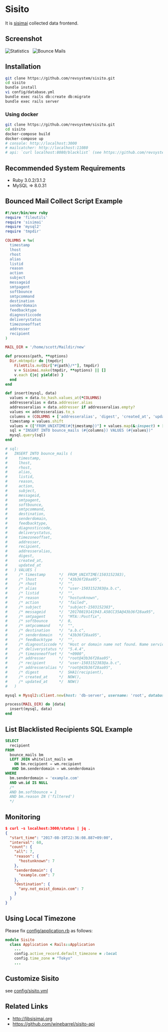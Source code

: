 Sisito
================

It is [sisimai](http://libsisimai.org/) collected data frontend.

## Screenshot

![Statistics](./public/Sisito_dashboard_01.png "Sisito_dashboard_01.png")  &nbsp; ![Bounce Mails](./public/Sisito_dashboard_02.png "Sisito_dashboard_02.png")


## Installation

```sh
git clone https://github.com/revsystem/sisito.git
cd sisito
bundle install
vi config/database.yml
bundle exec rails db:create db:migrate
bundle exec rails server
```

### Using docker

```sh
git clone https://github.com/revsystem/sisito.git
cd sisito
docker-compose build
docker-compose up
# console: http://localhost:3000
# mailcatcher: http://localhost:11080
# api: `curl localhost:8080/blacklist` (see https://github.com/revsystem/sisito-api#api)
```

## Recommended System Requirements

* Ruby 3.0.2/3.1.2
* MySQL => 8.0.31

## Bounced Mail Collect Script Example

```ruby
#!/usr/bin/env ruby
require 'fileutils'
require 'sisimai'
require 'mysql2'
require 'tmpdir'

COLUMNS = %w(
  timestamp
  lhost
  rhost
  alias
  listid
  reason
  action
  subject
  messageid
  smtpagent
  softbounce
  smtpcommand
  destination
  senderdomain
  feedbacktype
  diagnosticcode
  deliverystatus
  timezoneoffset
  addresser
  recipient
)

MAIL_DIR = '/home/scott/Maildir/new'

def process(path, **options)
  Dir.mktmpdir do |tmpdir|
    FileUtils.mv(Dir["#{path}/*"], tmpdir)
    v = Sisimai.make(tmpdir, **options) || []
    v.each {|e| yield(e) }
  end
end

def insert(mysql, data)
  values = data.to_hash.values_at(*COLUMNS)
  addresseralias = data.addresser.alias
  addresseralias = data.addresser if addresseralias.empty?
  values << addresseralias.to_s
  columns = (COLUMNS + ['addresseralias', 'digest', 'created_at', 'updated_at']).join(?,)
  timestamp = values.shift
  values = (["FROM_UNIXTIME(#{timestamp})"] + values.map(&:inspect) + ['SHA1(recipient)', 'NOW()', 'NOW()']).join(?,)
  sql = "INSERT INTO bounce_mails (#{columns}) VALUES (#{values})"
  mysql.query(sql)
end

# sql:
#   INSERT INTO bounce_mails (
#     timestamp,
#     lhost,
#     rhost,
#     alias,
#     listid,
#     reason,
#     action,
#     subject,
#     messageid,
#     smtpagent,
#     softbounce,
#     smtpcommand,
#     destination,
#     senderdomain,
#     feedbacktype,
#     diagnosticcode,
#     deliverystatus,
#     timezoneoffset,
#     addresser,
#     recipient,
#     addresseralias,
#     digest,
#     created_at,
#     updated_at
#   ) VALUES (
#     /* timestamp      */  FROM_UNIXTIME(1503152383),
#     /* lhost          */  "43b36f28aa95",
#     /* rhost          */  "",
#     /* alias          */  "user-1503152383@a.b.c",
#     /* listid         */  "",
#     /* reason         */  "hostunknown",
#     /* action         */  "failed",
#     /* subject        */  "subject-1503152383",
#     /* messageid      */  "20170819141943.A58CC35A@43b36f28aa95",
#     /* smtpagent      */  "MTA::Postfix",
#     /* softbounce     */  0,
#     /* smtpcommand    */  "",
#     /* destination    */  "a.b.c",
#     /* senderdomain   */  "43b36f28aa95",
#     /* feedbacktype   */  "",
#     /* diagnosticcode */  "Host or domain name not found. Name service error for name=a.b.c type=AAAA: Host not found",
#     /* deliverystatus */  "5.4.4",
#     /* timezoneoffset */  "+0900",
#     /* addresser      */  "root@43b36f28aa95",
#     /* recipient      */  "user-1503152383@a.b.c",
#     /* addresseralias */  "root@43b36f28aa95",
#     /* digest         */  SHA1(recipient),
#     /* created_at     */  NOW(),
#     /* updated_at     */  NOW()
#   )

mysql = Mysql2::Client.new(host: 'db-server', username: 'root', database: 'sisito')

process(MAIL_DIR) do |data|
  insert(mysql, data)
end
```

## List Blacklisted Recipients SQL Example

```sql
SELECT
  recipient
FROM
  bounce_mails bm
  LEFT JOIN whitelist_mails wm
    ON bm.recipient = wm.recipient
   AND bm.senderdomain = wm.senderdomain
WHERE
  bm.senderdomain = 'example.com'
  AND wm.id IS NULL
  /*
  AND bm.softbounce = 1
  AND bm.reason IN ('filtered')
  */
```

## Monitoring

```json
$ curl -s localhost:3000/status | jq .
{
  "start_time": "2017-08-19T22:36:08.887+09:00",
  "interval": 60,
  "count": {
    "all": 7,
    "reason": {
      "hostunknown": 7
    },
    "senderdomain": {
      "example.com": 7
    },
    "destination": {
      "any.not_exist_domain.com": 7
    }
  }
}
```

## Using Local Timezone

Please fix [config/application.rb](https://github.com/revsystem/sisito/blob/master/config/application.rb) as follows:

```ruby
module Sisito
  class Application < Rails::Application
    ...
    config.active_record.default_timezone = :local
    config.time_zone = "Tokyo"
    ...
```

## Customize Sisito

see [config/sisito.yml](https://github.com/revsystem/sisito/blob/master/config/sisito.yml)

## Related Links

* http://libsisimai.org
* https://github.com/winebarrel/sisito-api
